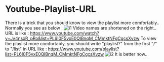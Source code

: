 # Youtube-Playlist-URL

There is a trick that you should know to view the playlist more comfortably..
Normally you see as below :
![i1](https://github.com/erolcum/Youtube-Playlist-URL/assets/110387801/e1b7d40d-7e46-4132-99c8-8203ce0f4bdb)
Video names are shortened on the right.. 
URL is like : https://www.youtube.com/watch?v=Jv4nsxR_pRo&list=PL6I0F5vxE0QIBnqM_CMmktNFgCgcsXvzw
To view the playlist more comfortably, you should write "playlist?" from the first "/" to "/list" in URL like :
https://www.youtube.com/playlist?list=PL6I0F5vxE0QIBnqM_CMmktNFgCgcsXvzw
![i2](https://github.com/erolcum/Youtube-Playlist-URL/assets/110387801/99028355-d948-4b7c-bd32-6ab099f7c551)
It is better now..
